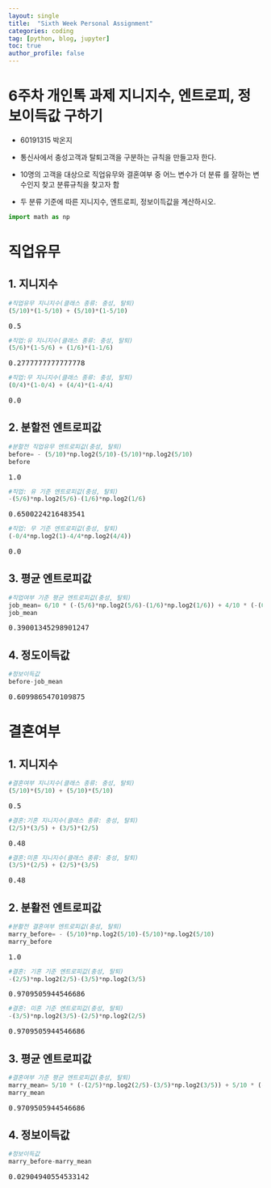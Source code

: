 ```yaml
---
layout: single
title:  "Sixth Week Personal Assignment"
categories: coding
tag: [python, blog, jupyter]
toc: true
author_profile: false
---
```


<head>
  <style>
    table.dataframe {
      white-space: normal;
      width: 100%;
      height: 240px;
      display: block;
      overflow: auto;
      font-family: Arial, sans-serif;
      font-size: 0.9rem;
      line-height: 20px;
      text-align: center;
      border: 0px !important;
    }

    table.dataframe th {
      text-align: center;
      font-weight: bold;
      padding: 8px;
    }

    table.dataframe td {
      text-align: center;
      padding: 8px;
    }

    table.dataframe tr:hover {
      background: #b8d1f3; 
    }

    .output_prompt {
      overflow: auto;
      font-size: 0.9rem;
      line-height: 1.45;
      border-radius: 0.3rem;
      -webkit-overflow-scrolling: touch;
      padding: 0.8rem;
      margin-top: 0;
      margin-bottom: 15px;
      font: 1rem Consolas, "Liberation Mono", Menlo, Courier, monospace;
      color: $code-text-color;
      border: solid 1px $border-color;
      border-radius: 0.3rem;
      word-break: normal;
      white-space: pre;
    }

  .dataframe tbody tr th:only-of-type {
      vertical-align: middle;
  }

  .dataframe tbody tr th {
      vertical-align: top;
  }

  .dataframe thead th {
      text-align: center !important;
      padding: 8px;
  }

  .page__content p {
      margin: 0 0 0px !important;
  }

  .page__content p > strong {
    font-size: 0.8rem !important;
  }

  </style>
</head>


# 6주차 개인톡 과제 지니지수, 엔트로피, 정보이득값 구하기

- 60191315 박온지

- 통신사에서 충성고객과 탈퇴고객을 구분하는 규칙을 만들고자 한다.

- 10명의 고객을 대상으로 직업유무와 결혼여부 중 어느 변수가 더 분류 를 잘하는 변수인지 찾고 분류규칙을 찾고자 함

- 두 분류 기준에 따른 지니지수, 엔트로피, 정보이득값을 계산하시오.



```python
import math as np
```

# 직업유무

## 1. 지니지수



```python
#직업유무 지니지수(클래스 종류: 충성, 탈퇴)
(5/10)*(1-5/10) + (5/10)*(1-5/10)
```

<pre>
0.5
</pre>

```python
#직업:유 지니지수(클래스 종류: 충성, 탈퇴)
(5/6)*(1-5/6) + (1/6)*(1-1/6)
```

<pre>
0.2777777777777778
</pre>

```python
#직업:무 지니지수(클래스 종류: 충성, 탈퇴)
(0/4)*(1-0/4) + (4/4)*(1-4/4)
```

<pre>
0.0
</pre>
## 2. 분할전 엔트로피값



```python
#분할전 직업유무 엔트로피값(충성, 탈퇴)
before= - (5/10)*np.log2(5/10)-(5/10)*np.log2(5/10)
before
```

<pre>
1.0
</pre>

```python
#직업: 유 기준 엔트로피값(충성, 탈퇴)
-(5/6)*np.log2(5/6)-(1/6)*np.log2(1/6)
```

<pre>
0.6500224216483541
</pre>

```python
#직업: 무 기준 엔트로피값(충성, 탈퇴)
(-0/4*np.log2(1)-4/4*np.log2(4/4))
```

<pre>
0.0
</pre>
## 3. 평균 엔트로피값



```python
#직업여부 기준 평균 엔트로피값(충성, 탈퇴)
job_mean= 6/10 * (-(5/6)*np.log2(5/6)-(1/6)*np.log2(1/6)) + 4/10 * (-(0/4)*np.log2(1)-(4/4)*np.log2(4/4))
job_mean
```

<pre>
0.39001345298901247
</pre>
## 4. 정도이득값 



```python
#정보이득값 
before-job_mean
```

<pre>
0.6099865470109875
</pre>
# 결혼여부

## 1. 지니지수



```python
#결혼여부 지니지수(클래스 종류: 충성, 탈퇴)
(5/10)*(5/10) + (5/10)*(5/10)
```

<pre>
0.5
</pre>

```python
#결혼:기혼 지니지수(클래스 종류: 충성, 탈퇴)
(2/5)*(3/5) + (3/5)*(2/5)
```

<pre>
0.48
</pre>

```python
#결혼:미혼 지니지수(클래스 종류: 충성, 탈퇴)
(3/5)*(2/5) + (2/5)*(3/5)
```

<pre>
0.48
</pre>
## 2. 분활전 엔트로피값



```python
#분활전 결혼여부 엔트로피값(충성, 탈퇴)
marry_before= - (5/10)*np.log2(5/10)-(5/10)*np.log2(5/10)
marry_before
```

<pre>
1.0
</pre>

```python
#결혼: 기혼 기준 엔트로피값(충성, 탈퇴)
-(2/5)*np.log2(2/5)-(3/5)*np.log2(3/5)
```

<pre>
0.9709505944546686
</pre>

```python
#결혼: 미혼 기준 엔트로피값(충성, 탈퇴)
-(3/5)*np.log2(3/5)-(2/5)*np.log2(2/5)
```

<pre>
0.9709505944546686
</pre>
## 3. 평균 엔트로피값



```python
#결혼여부 기준 평균 엔트로피값(충성, 탈퇴)
marry_mean= 5/10 * (-(2/5)*np.log2(2/5)-(3/5)*np.log2(3/5)) + 5/10 * (-(3/5)*np.log2(3/5)-(2/5)*np.log2(2/5))
marry_mean
```

<pre>
0.9709505944546686
</pre>
## 4. 정보이득값



```python
#정보이득값
marry_before-marry_mean
```

<pre>
0.02904940554533142
</pre>

```python
```
